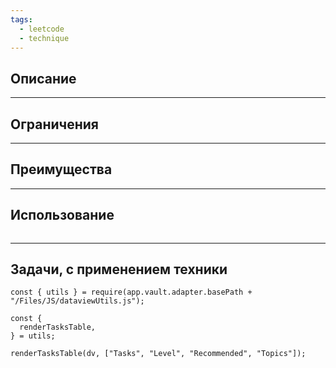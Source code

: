 ```yaml
---
tags:
  - leetcode
  - technique
---
```

## Описание

---
## Ограничения 

---
## Преимущества

---
## Использование

```typescript

```

---
## Задачи, с применением техники

```dataviewjs
const { utils } = require(app.vault.adapter.basePath + "/Files/JS/dataviewUtils.js");

const {
  renderTasksTable,
} = utils;

renderTasksTable(dv, ["Tasks", "Level", "Recommended", "Topics"]);
```